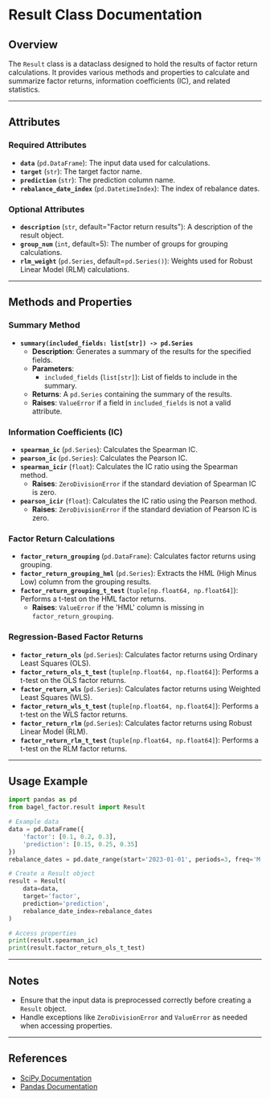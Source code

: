 # Result Class Documentation

## Overview

The `Result` class is a dataclass designed to hold the results of factor return calculations. It provides various methods and properties to calculate and summarize factor returns, information coefficients (IC), and related statistics.

---

## Attributes

### Required Attributes

- **`data`** (`pd.DataFrame`):
  The input data used for calculations.
- **`target`** (`str`):
  The target factor name.
- **`prediction`** (`str`):
  The prediction column name.
- **`rebalance_date_index`** (`pd.DatetimeIndex`):
  The index of rebalance dates.

### Optional Attributes

- **`description`** (`str`, default="Factor return results"):
  A description of the result object.
- **`group_num`** (`int`, default=5):
  The number of groups for grouping calculations.
- **`rlm_weight`** (`pd.Series`, default=`pd.Series()`):
  Weights used for Robust Linear Model (RLM) calculations.

---

## Methods and Properties

### Summary Method

- **`summary(included_fields: list[str]) -> pd.Series`**
  - **Description**: Generates a summary of the results for the specified fields.
  - **Parameters**:
    - `included_fields` (`list[str]`): List of fields to include in the summary.
  - **Returns**: A `pd.Series` containing the summary of the results.
  - **Raises**: `ValueError` if a field in `included_fields` is not a valid attribute.

### Information Coefficients (IC)

- **`spearman_ic`** (`pd.Series`):
  Calculates the Spearman IC.
- **`pearson_ic`** (`pd.Series`):
  Calculates the Pearson IC.
- **`spearman_icir`** (`float`):
  Calculates the IC ratio using the Spearman method.
  - **Raises**: `ZeroDivisionError` if the standard deviation of Spearman IC is zero.
- **`pearson_icir`** (`float`):
  Calculates the IC ratio using the Pearson method.
  - **Raises**: `ZeroDivisionError` if the standard deviation of Pearson IC is zero.

### Factor Return Calculations

- **`factor_return_grouping`** (`pd.DataFrame`):
  Calculates factor returns using grouping.
- **`factor_return_grouping_hml`** (`pd.Series`):
  Extracts the HML (High Minus Low) column from the grouping results.
- **`factor_return_grouping_t_test`** (`tuple[np.float64, np.float64]`):
  Performs a t-test on the HML factor returns.
  - **Raises**: `ValueError` if the 'HML' column is missing in `factor_return_grouping`.

### Regression-Based Factor Returns

- **`factor_return_ols`** (`pd.Series`):
  Calculates factor returns using Ordinary Least Squares (OLS).
- **`factor_return_ols_t_test`** (`tuple[np.float64, np.float64]`):
  Performs a t-test on the OLS factor returns.
- **`factor_return_wls`** (`pd.Series`):
  Calculates factor returns using Weighted Least Squares (WLS).
- **`factor_return_wls_t_test`** (`tuple[np.float64, np.float64]`):
  Performs a t-test on the WLS factor returns.
- **`factor_return_rlm`** (`pd.Series`):
  Calculates factor returns using Robust Linear Model (RLM).
- **`factor_return_rlm_t_test`** (`tuple[np.float64, np.float64]`):
  Performs a t-test on the RLM factor returns.

---

## Usage Example

```python
import pandas as pd
from bagel_factor.result import Result

# Example data
data = pd.DataFrame({
    'factor': [0.1, 0.2, 0.3],
    'prediction': [0.15, 0.25, 0.35]
})
rebalance_dates = pd.date_range(start='2023-01-01', periods=3, freq='M')

# Create a Result object
result = Result(
    data=data,
    target='factor',
    prediction='prediction',
    rebalance_date_index=rebalance_dates
)

# Access properties
print(result.spearman_ic)
print(result.factor_return_ols_t_test)
```

---

## Notes

- Ensure that the input data is preprocessed correctly before creating a `Result` object.
- Handle exceptions like `ZeroDivisionError` and `ValueError` as needed when accessing properties.

---

## References

- [SciPy Documentation](https://docs.scipy.org/doc/scipy/)
- [Pandas Documentation](https://pandas.pydata.org/docs/)
